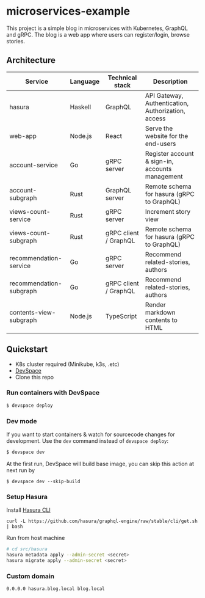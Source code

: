 # microservices-example

This project is a simple blog in microservices with Kubernetes, GraphQL and gRPC. The blog is a web app where users can register/login, browse stories.

## Architecture

| Service                 | Language | Technical stack       | Description                                        |
| ----------------------- | -------- | --------------------- | -------------------------------------------------- |
| hasura                  | Haskell  | GraphQL               | API Gateway, Authentication, Authorization, access |
| web-app                 | Node.js  | React                 | Serve the website for the end-users                |
| account-service         | Go       | gRPC server           | Register account & sign-in, accounts management    |
| account-subgraph        | Rust     | GraphQL server        | Remote schema for hasura (gRPC to GraphQL)         |
| views-count-service     | Rust     | gRPC server           | Increment story view                               |
| views-count-subgraph    | Rust     | gRPC client / GraphQL | Remote schema for hasura (gRPC to GraphQL)         |
| recommendation-service  | Go       | gRPC server           | Recommend related-stories, authors                 |
| recommendation-subgraph | Go       | gRPC client / GraphQL | Recommend related-stories, authors                 |
| contents-view-subgraph  | Node.js  | TypeScript            | Render markdown contents to HTML                   |

## Quickstart

- K8s cluster required (Minikube, k3s, .etc)
- [DevSpace](https://www.devspace.sh/)
- Clone this repo

### Run containers with DevSpace

```bash
$ devspace deploy
```

### Dev mode

If you want to start containers & watch for sourcecode changes for development. Use the `dev` command instead of `devspace deploy`:

```bash
$ devspace dev
```

At the first run, DevSpace will build base image, you can skip this action at next run by

```shell
$ devspace dev --skip-build
```

### Setup Hasura

Install [Hasura CLI](https://hasura.io/docs/latest/hasura-cli/install-hasura-cli/)

```shell
curl -L https://github.com/hasura/graphql-engine/raw/stable/cli/get.sh | bash
```

Run from host machine
```bash
# cd src/hasura
hasura metadata apply --admin-secret <secret>
hasura migrate apply --admin-secret <secret>
```

### Custom domain

```
0.0.0.0 hasura.blog.local blog.local
```
